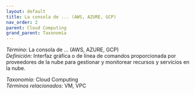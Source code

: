 ```yaml
---
layout: default
title: La consola de ... (AWS, AZURE, GCP)
nav_order: 2
parent: Cloud Computing
grand_parent: Taxonomía
---
```


*Término:* La consola de ... (AWS, AZURE, GCP)  
*Definición:* Interfaz gráfica o de línea de comandos proporcionada por proveedores de la nube para gestionar y monitorear recursos y servicios en la nube.

*Taxonomía:* Cloud Computing  
*Términos relacionados:* VM, VPC
